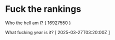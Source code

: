 # Fuck the rankings

Who the hell am I?
{ 16927550 }

What fucking year is it?
[ 2025-03-27T03:20:00Z ]
